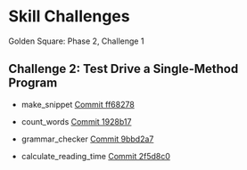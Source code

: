 # Skill Challenges
Golden Square: Phase 2, Challenge 1

## Challenge 2: Test Drive a Single-Method Program

- make_snippet [Commit ff68278](https://github.com/aliceswood/skill-challenges/commit/ff6827889197879c4dd9134ea105019bf61ce684)
 
- count_words [Commit 1928b17](https://github.com/aliceswood/skill-challenges/commit/1928b170f3cc7dd81501bed21904f853b40523f9) 

- grammar_checker [Commit 9bbd2a7](https://github.com/aliceswood/skill-challenges/commit/9bbd2a74973586816b1e06288d9ba2bff4e150dd) 

- calculate_reading_time [Commit 2f5d8c0](https://github.com/aliceswood/skill-challenges/commit/2f5d8c0ab968f98637c2724262dcc895db7d41d7)